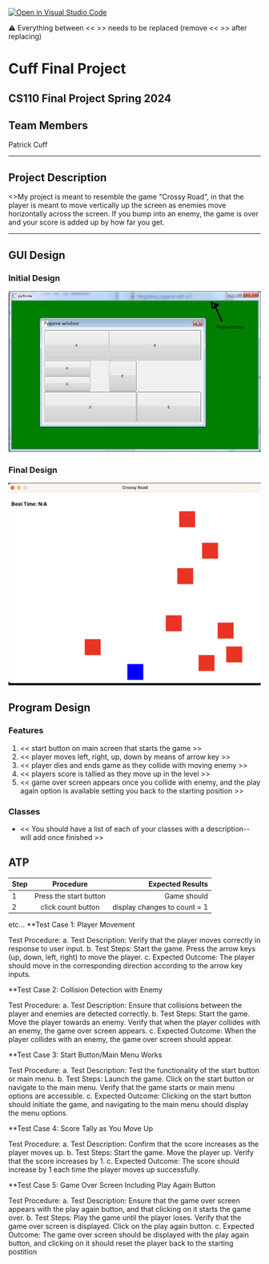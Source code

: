 [![Open in Visual Studio Code](https://classroom.github.com/assets/open-in-vscode-718a45dd9cf7e7f842a935f5ebbe5719a5e09af4491e668f4dbf3b35d5cca122.svg)](https://classroom.github.com/online_ide?assignment_repo_id=14588401&assignment_repo_type=AssignmentRepo)

:warning: Everything between << >> needs to be replaced (remove << >> after replacing)

# Cuff Final Project
## CS110 Final Project  Spring 2024

## Team Members 

Patrick Cuff 
***

## Project Description

<>My project is meant to resemble the game "Crossy Road", in that the player is meant to move vertically up the screen as enemies move horizontally across the screen. If you bump into an enemy, the game is over and your score is added up by how far you get.  
***    

## GUI Design

### Initial Design

![initial gui](assets/gui.jpg)

### Final Design

![final gui](assets/finalgui.jpg)

## Program Design

### Features

1. << start button on main screen that starts the game >>
2. << player moves left, right, up, down by means of arrow key >>
3. << player dies and ends game as they collide with moving enemy >>
4. << players score is tallied as they move up in the level >>
5. << game over screen appears once you collide with enemy, and the play again option is available setting you back to the starting position >>

### Classes

- << You should have a list of each of your classes with a description-- will add once finished >>

## ATP

| Step                 |Procedure             |Expected Results                   |
|----------------------|:--------------------:|----------------------------------:|
|  1                   | Press the start button  |Game should   |
|  2                   | click count button   | display changes to count = 1      |
etc...
**Test Case 1: Player Movement

Test Procedure:
a. Test Description: Verify that the player moves correctly in response to user input.
b. Test Steps:
Start the game.
Press the arrow keys (up, down, left, right) to move the player.
c. Expected Outcome: The player should move in the corresponding direction according to the arrow key inputs.


**Test Case 2: Collision Detection with Enemy

Test Procedure:
a. Test Description: Ensure that collisions between the player and enemies are detected correctly.
b. Test Steps:
Start the game.
Move the player towards an enemy.
Verify that when the player collides with an enemy, the game over screen appears.
c. Expected Outcome: When the player collides with an enemy, the game over screen should appear.


**Test Case 3: Start Button/Main Menu Works

Test Procedure:
a. Test Description: Test the functionality of the start button or main menu.
b. Test Steps:
Launch the game.
Click on the start button or navigate to the main menu.
Verify that the game starts or main menu options are accessible.
c. Expected Outcome: Clicking on the start button should initiate the game, and navigating to the main menu should display the menu options.


**Test Case 4: Score Tally as You Move Up

Test Procedure:
a. Test Description: Confirm that the score increases as the player moves up.
b. Test Steps:
Start the game.
Move the player up.
Verify that the score increases by 1.
c. Expected Outcome: The score should increase by 1 each time the player moves up successfully.


**Test Case 5: Game Over Screen Including Play Again Button

Test Procedure:
a. Test Description: Ensure that the game over screen appears with the play again button, and that clicking on it starts the game over.
b. Test Steps:
Play the game until the player loses.
Verify that the game over screen is displayed.
Click on the play again button.
c. Expected Outcome: The game over screen should be displayed with the play again button, and clicking on it should reset the player back to the starting postition
